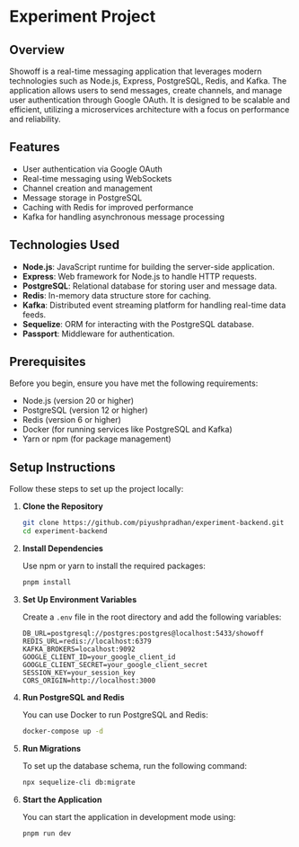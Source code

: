# Experiment Project

## Overview

Showoff is a real-time messaging application that leverages modern technologies such as Node.js, Express, PostgreSQL, Redis, and Kafka. The application allows users to send messages, create channels, and manage user authentication through Google OAuth. It is designed to be scalable and efficient, utilizing a microservices architecture with a focus on performance and reliability.

## Features

- User authentication via Google OAuth
- Real-time messaging using WebSockets
- Channel creation and management
- Message storage in PostgreSQL
- Caching with Redis for improved performance
- Kafka for handling asynchronous message processing

## Technologies Used

- **Node.js**: JavaScript runtime for building the server-side application.
- **Express**: Web framework for Node.js to handle HTTP requests.
- **PostgreSQL**: Relational database for storing user and message data.
- **Redis**: In-memory data structure store for caching.
- **Kafka**: Distributed event streaming platform for handling real-time data feeds.
- **Sequelize**: ORM for interacting with the PostgreSQL database.
- **Passport**: Middleware for authentication.

## Prerequisites

Before you begin, ensure you have met the following requirements:

- Node.js (version 20 or higher)
- PostgreSQL (version 12 or higher)
- Redis (version 6 or higher)
- Docker (for running services like PostgreSQL and Kafka)
- Yarn or npm (for package management)

## Setup Instructions

Follow these steps to set up the project locally:

1. **Clone the Repository**

   ```bash
   git clone https://github.com/piyushpradhan/experiment-backend.git
   cd experiment-backend
   ```

2. **Install Dependencies**

   Use npm or yarn to install the required packages:

   ```bash
   pnpm install

   ```

3. **Set Up Environment Variables**

   Create a `.env` file in the root directory and add the following variables:

   ```env
   DB_URL=postgresql://postgres:postgres@localhost:5433/showoff
   REDIS_URL=redis://localhost:6379
   KAFKA_BROKERS=localhost:9092
   GOOGLE_CLIENT_ID=your_google_client_id
   GOOGLE_CLIENT_SECRET=your_google_client_secret
   SESSION_KEY=your_session_key
   CORS_ORIGIN=http://localhost:3000

   ```

4. **Run PostgreSQL and Redis**

   You can use Docker to run PostgreSQL and Redis:

   ```bash
   docker-compose up -d
   ```

5. **Run Migrations**

   To set up the database schema, run the following command:

   ```bash
   npx sequelize-cli db:migrate
   ```

6. **Start the Application**

   You can start the application in development mode using:

   ```bash
   pnpm run dev
   ```
